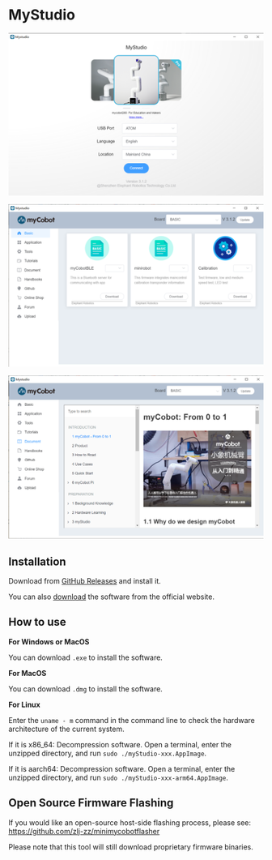 # MyStudio

![demo 1](./res/display01.png)

![demo 2](./res/display02.png)

![demo 3](./res/display03.png)

## Installation

Download from [GitHub Releases](https://github.com/elephantrobotics/MyStudio/releases) and install it.

You can also [download](https://www.elephantrobotics.com/myCobot/#myStudio) the software from the official website.

## How to use

**For Windows or MacOS**

You can download `.exe` to install the software.

**For MacOS**

You can download `.dmg` to install the software.

**For Linux**

Enter the `uname - m` command in the command line to check the hardware architecture of the current system.

If it is x86_64:
Decompression software. Open a terminal, enter the unzipped directory, and run `sudo ./myStudio-xxx.AppImage`.

If it is aarch64:
Decompression software. Open a terminal, enter the unzipped directory, and run `sudo ./myStudio-xxx-arm64.AppImage`.

## Open Source Firmware Flashing

If you would like an open-source host-side flashing process, please see: <br/>
<https://github.com/zlj-zz/minimycobotflasher>

Please note that this tool will still download proprietary firmware binaries.
